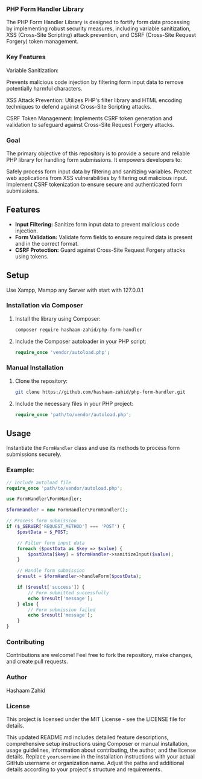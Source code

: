 ### PHP Form Handler Library
The PHP Form Handler Library is designed to fortify form data processing by implementing robust security measures, including variable sanitization, XSS (Cross-Site Scripting) attack prevention, and CSRF (Cross-Site Request Forgery) token management.

### Key Features
Variable Sanitization:

Prevents malicious code injection by filtering form input data to remove potentially harmful characters.

XSS Attack Prevention:
Utilizes PHP's filter library and HTML encoding techniques to defend against Cross-Site Scripting attacks.

CSRF Token Management:
Implements CSRF token generation and validation to safeguard against Cross-Site Request Forgery attacks.

### Goal
The primary objective of this repository is to provide a secure and reliable PHP library for handling form submissions. It empowers developers to:

Safely process form input data by filtering and sanitizing variables.
Protect web applications from XSS vulnerabilities by filtering out malicious input.
Implement CSRF tokenization to ensure secure and authenticated form submissions.

## Features

- **Input Filtering:** Sanitize form input data to prevent malicious code injection.
- **Form Validation:** Validate form fields to ensure required data is present and in the correct format.
- **CSRF Protection:** Guard against Cross-Site Request Forgery attacks using tokens.

## Setup
Use Xampp, Mampp any Server with start with 127.0.0.1

### Installation via Composer

1. Install the library using Composer:
    ```bash
    composer require hashaam-zahid/php-form-handler
    ```

2. Include the Composer autoloader in your PHP script:
    ```php
    require_once 'vendor/autoload.php';
    ```

### Manual Installation

1. Clone the repository:
    ```bash
    git clone https://github.com/hashaam-zahid/php-form-handler.git
    ```

2. Include the necessary files in your PHP project:
    ```php
    require_once 'path/to/vendor/autoload.php';
    ```

## Usage

Instantiate the `FormHandler` class and use its methods to process form submissions securely.

### Example:

```php
// Include autoload file
require_once 'path/to/vendor/autoload.php';

use FormHandler\FormHandler;

$formHandler = new FormHandler\FormHandler();

// Process form submission
if ($_SERVER['REQUEST_METHOD'] === 'POST') {
    $postData = $_POST;

    // Filter form input data
    foreach ($postData as $key => $value) {
        $postData[$key] = $formHandler->sanitizeInput($value);
    }

    // Handle form submission
    $result = $formHandler->handleForm($postData);

    if ($result['success']) {
        // Form submitted successfully
        echo $result['message'];
    } else {
        // Form submission failed
        echo $result['message'];
    }
}
```
### Contributing
Contributions are welcome! Feel free to fork the repository, make changes, and create pull requests.

### Author
Hashaam Zahid

### License
This project is licensed under the MIT License - see the LICENSE file for details.


This updated README.md includes detailed feature descriptions, comprehensive setup instructions using Composer or manual installation, usage guidelines, information about contributing, the author, and the license details. Replace `yourusername` in the installation instructions with your actual GitHub username or organization name. Adjust the paths and additional details according to your project's structure and requirements.




